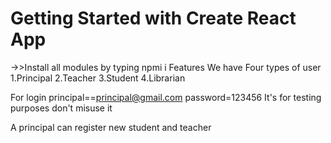 # Getting Started with Create React App

->>Install all modules by typing npmi i
Features
We have Four types of user
1.Principal
2.Teacher
3.Student
4.Librarian

For login principal==principal@gmail.com
password=123456
It's for testing purposes don't misuse it

A principal can register new student and teacher
